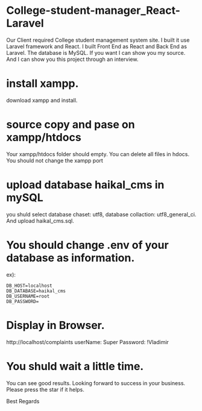 # College-student-manager_React-Laravel
Our Client required College student management system site. I built it use Laravel framework and React. I built Front End as React and Back End as Laravel. The database is MySQL. If you want I can show you my source. And  I can show you this project through an interview.

# install xampp.
  download xampp and install.
# source copy and pase on xampp/htdocs
  Your xampp/htdocs folder should empty.
  You can delete all files in hdocs.
  You should not change the xampp port
# upload database haikal_cms in mySQL
  you shuld select database chaset: utf8, database collaction: utf8_general_ci.
  And upload haikal_cms.sql.
# You should change .env of your database as information.
  ex):
   
    DB_HOST=localhost
    DB_DATABASE=haikal_cms
    DB_USERNAME=root
    DB_PASSWORD=
# Display in Browser.
  
  http://localhost/complaints
  userName: Super
  Password: !Vladimir

# You shuld wait a little time.
  You can see good results.
  Looking forward to success in your business.
  Please press the star if it helps.

  Best Regards


  
